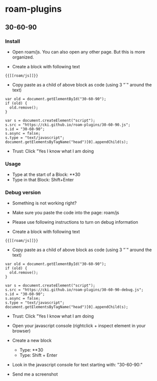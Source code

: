 # roam-plugins

## 30-60-90

### Install

* Open roam/js. You can also open any other page. But this is more organized.

* Create a block with following text

```
{{[[roam/js]]}}
```

* Copy paste as a child of above block as code (using  3 "`" around the text)

```
var old = document.getElementById("30-60-90");
if (old) {
  old.remove();
}

var s = document.createElement("script");
s.src = "https://cki.github.io/roam-plugins/30-60-90.js";
s.id = "30-60-90";
s.async = false;
s.type = "text/javascript";
document.getElementsByTagName("head")[0].appendChild(s);
```

* Trust: Click "Yes I know what I am doing



### Usage

* Type at the start of a Block: **30
* Type in that Block: Shift+Enter


### Debug version

* Something is not working right?

* Make sure you paste the code into the page: roam/js

* Please use following instructions to turn on debug information

* Create a block with following text

```
{{[[roam/js]]}}
```

* Copy paste as a child of above block as code (using  3 "`" around the text)

```
var old = document.getElementById("30-60-90");
if (old) {
  old.remove();
}

var s = document.createElement("script");
s.src = "https://cki.github.io/roam-plugins/30-60-90-debug.js";
s.id = "30-60-90";
s.async = false;
s.type = "text/javascript";
document.getElementsByTagName("head")[0].appendChild(s);
```

* Trust: Click "Yes I know what I am doing

* Open your javascript console (rightclick + inspect element in your browser)

* Create a new block
  * Type: **30 
  * Type: Shift + Enter

* Look in the javascript console for text starting with: "30-60-90:"

* Send me a screenshot
